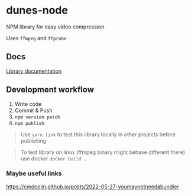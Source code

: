 # dunes-node
NPM library for easy video compression.

Uses `ffmpeg` and `ffprobe`

## Docs

[Library documentation](docs/README.md)


## Development workflow

1. Write code
2. Commit & Push
3. `npm version patch`
4. `npm publish`

> Use `yarn link` to test this library locally in other projects before publishing

> To test library on linux (ffmpeg binary might behave different there) use docker `docker build .`

### Maybe useful links
https://cmdcolin.github.io/posts/2022-05-27-youmaynotneedabundler